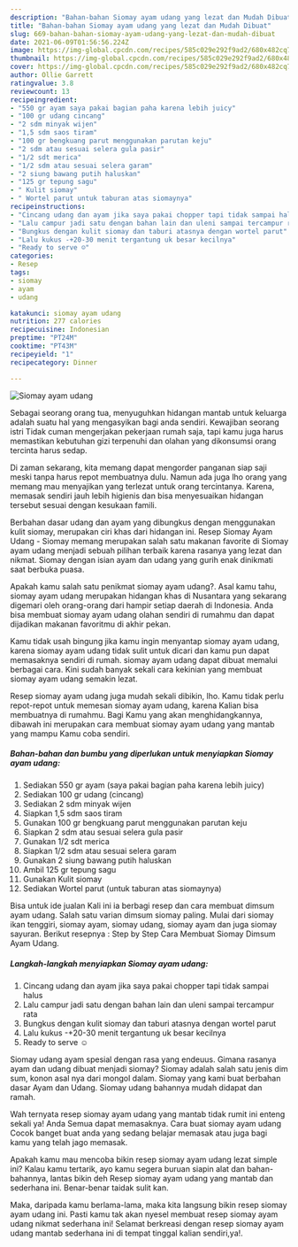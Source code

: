 ```yaml
---
description: "Bahan-bahan Siomay ayam udang yang lezat dan Mudah Dibuat"
title: "Bahan-bahan Siomay ayam udang yang lezat dan Mudah Dibuat"
slug: 669-bahan-bahan-siomay-ayam-udang-yang-lezat-dan-mudah-dibuat
date: 2021-06-09T01:56:56.224Z
image: https://img-global.cpcdn.com/recipes/585c029e292f9ad2/680x482cq70/siomay-ayam-udang-foto-resep-utama.jpg
thumbnail: https://img-global.cpcdn.com/recipes/585c029e292f9ad2/680x482cq70/siomay-ayam-udang-foto-resep-utama.jpg
cover: https://img-global.cpcdn.com/recipes/585c029e292f9ad2/680x482cq70/siomay-ayam-udang-foto-resep-utama.jpg
author: Ollie Garrett
ratingvalue: 3.8
reviewcount: 13
recipeingredient:
- "550 gr ayam saya pakai bagian paha karena lebih juicy"
- "100 gr udang cincang"
- "2 sdm minyak wijen"
- "1,5 sdm saos tiram"
- "100 gr bengkuang parut menggunakan parutan keju"
- "2 sdm atau sesuai selera gula pasir"
- "1/2 sdt merica"
- "1/2 sdm atau sesuai selera garam"
- "2 siung bawang putih haluskan"
- "125 gr tepung sagu"
- " Kulit siomay"
- " Wortel parut untuk taburan atas siomaynya"
recipeinstructions:
- "Cincang udang dan ayam jika saya pakai chopper tapi tidak sampai halus"
- "Lalu campur jadi satu dengan bahan lain dan uleni sampai tercampur rata"
- "Bungkus dengan kulit siomay dan taburi atasnya dengan wortel parut"
- "Lalu kukus -+20-30 menit tergantung uk besar kecilnya"
- "Ready to serve ☺️"
categories:
- Resep
tags:
- siomay
- ayam
- udang

katakunci: siomay ayam udang 
nutrition: 277 calories
recipecuisine: Indonesian
preptime: "PT24M"
cooktime: "PT43M"
recipeyield: "1"
recipecategory: Dinner

---
```



![Siomay ayam udang](https://img-global.cpcdn.com/recipes/585c029e292f9ad2/680x482cq70/siomay-ayam-udang-foto-resep-utama.jpg)

Sebagai seorang orang tua, menyuguhkan hidangan mantab untuk keluarga adalah suatu hal yang mengasyikan bagi anda sendiri. Kewajiban seorang istri Tidak cuman mengerjakan pekerjaan rumah saja, tapi kamu juga harus memastikan kebutuhan gizi terpenuhi dan olahan yang dikonsumsi orang tercinta harus sedap.

Di zaman  sekarang, kita memang dapat mengorder panganan siap saji meski tanpa harus repot membuatnya dulu. Namun ada juga lho orang yang memang mau menyajikan yang terlezat untuk orang tercintanya. Karena, memasak sendiri jauh lebih higienis dan bisa menyesuaikan hidangan tersebut sesuai dengan kesukaan famili. 

Berbahan dasar udang dan ayam yang dibungkus dengan menggunakan kulit siomay, merupakan ciri khas dari hidangan ini. Resep Siomay Ayam Udang - Siomay memang merupakan salah satu makanan favorite di Siomay ayam udang menjadi sebuah pilihan terbaik karena rasanya yang lezat dan nikmat. Siomay dengan isian ayam dan udang yang gurih enak dinikmati saat berbuka puasa.

Apakah kamu salah satu penikmat siomay ayam udang?. Asal kamu tahu, siomay ayam udang merupakan hidangan khas di Nusantara yang sekarang digemari oleh orang-orang dari hampir setiap daerah di Indonesia. Anda bisa membuat siomay ayam udang olahan sendiri di rumahmu dan dapat dijadikan makanan favoritmu di akhir pekan.

Kamu tidak usah bingung jika kamu ingin menyantap siomay ayam udang, karena siomay ayam udang tidak sulit untuk dicari dan kamu pun dapat memasaknya sendiri di rumah. siomay ayam udang dapat dibuat memalui berbagai cara. Kini sudah banyak sekali cara kekinian yang membuat siomay ayam udang semakin lezat.

Resep siomay ayam udang juga mudah sekali dibikin, lho. Kamu tidak perlu repot-repot untuk memesan siomay ayam udang, karena Kalian bisa membuatnya di rumahmu. Bagi Kamu yang akan menghidangkannya, dibawah ini merupakan cara membuat siomay ayam udang yang mantab yang mampu Kamu coba sendiri.

<!--inarticleads1-->

##### Bahan-bahan dan bumbu yang diperlukan untuk menyiapkan Siomay ayam udang:

1. Sediakan 550 gr ayam (saya pakai bagian paha karena lebih juicy)
1. Sediakan 100 gr udang (cincang)
1. Sediakan 2 sdm minyak wijen
1. Siapkan 1,5 sdm saos tiram
1. Gunakan 100 gr bengkuang parut menggunakan parutan keju
1. Siapkan 2 sdm atau sesuai selera gula pasir
1. Gunakan 1/2 sdt merica
1. Siapkan 1/2 sdm atau sesuai selera garam
1. Gunakan 2 siung bawang putih haluskan
1. Ambil 125 gr tepung sagu
1. Gunakan  Kulit siomay
1. Sediakan  Wortel parut (untuk taburan atas siomaynya)


Bisa untuk ide jualan Kali ini ia berbagi resep dan cara membuat dimsum ayam udang. Salah satu varian dimsum siomay paling. Mulai dari siomay ikan tenggiri, siomay ayam, siomay udang, siomay ayam dan juga siomay sayuran. Berikut resepnya : Step by Step Cara Membuat Siomay Dimsum Ayam Udang. 

<!--inarticleads2-->

##### Langkah-langkah menyiapkan Siomay ayam udang:

1. Cincang udang dan ayam jika saya pakai chopper tapi tidak sampai halus
1. Lalu campur jadi satu dengan bahan lain dan uleni sampai tercampur rata
1. Bungkus dengan kulit siomay dan taburi atasnya dengan wortel parut
1. Lalu kukus -+20-30 menit tergantung uk besar kecilnya
1. Ready to serve ☺️


Siomay udang ayam spesial dengan rasa yang endeuus. Gimana rasanya ayam dan udang dibuat menjadi siomay? Siomay adalah salah satu jenis dim sum, konon asal nya dari mongol dalam. Siomay yang kami buat berbahan dasar Ayam dan Udang. Siomay udang bahannya mudah didapat dan ramah. 

Wah ternyata resep siomay ayam udang yang mantab tidak rumit ini enteng sekali ya! Anda Semua dapat memasaknya. Cara buat siomay ayam udang Cocok banget buat anda yang sedang belajar memasak atau juga bagi kamu yang telah jago memasak.

Apakah kamu mau mencoba bikin resep siomay ayam udang lezat simple ini? Kalau kamu tertarik, ayo kamu segera buruan siapin alat dan bahan-bahannya, lantas bikin deh Resep siomay ayam udang yang mantab dan sederhana ini. Benar-benar taidak sulit kan. 

Maka, daripada kamu berlama-lama, maka kita langsung bikin resep siomay ayam udang ini. Pasti kamu tak akan nyesel membuat resep siomay ayam udang nikmat sederhana ini! Selamat berkreasi dengan resep siomay ayam udang mantab sederhana ini di tempat tinggal kalian sendiri,ya!.

